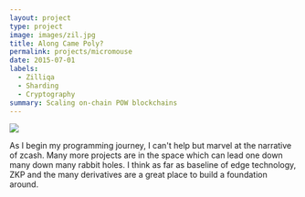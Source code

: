 ```yaml
---
layout: project
type: project
image: images/zil.jpg
title: Along Came Poly?
permalink: projects/micromouse
date: 2015-07-01
labels:
  - Zilliqa
  - Sharding
  - Cryptography
summary: Scaling on-chain POW blockchains
---
```


<img class="ui medium right floated rounded image" src="/images/zil.png">

As I begin my programming journey, I can't help but marvel at the narrative of zcash. Many more projects are in the space which can lead one down many down many rabbit holes. I think as far as baseline of edge technology, ZKP and the many derivatives are a great place to build a foundation around. 
